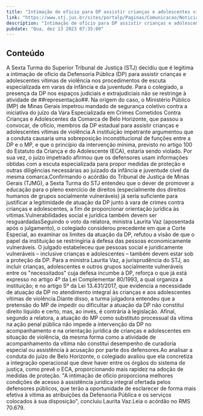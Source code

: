 ```yaml
---
title: "Intimação de ofício para DP assistir crianças e adolescentes vítimas de violência é legítima, decide Sexta Turma"
link: "https://www.stj.jus.br/sites/portalp/Paginas/Comunicacao/Noticias/2023/13122023-Intimacao-de-oficio-para-DP-assistir-criancas-e-adolescentes-vitimas-de-violencia-e-legitima--decide-Sexta-Turma.aspx"
description: "Intimação de ofício para DP assistir crianças e adolescentes vítimas de violência é legítima, decide Sexta Turma"
pubdate: "Qua, dez 13 2023 07:35:00"
---
```


## Conteúdo

A Sexta Turma do Superior Tribunal de Justiça (STJ) decidiu que é legítima a intimação de ofício da Defensoria Pública (DP) para assistir crianças e adolescentes vítimas de violência nos procedimentos de escuta especializada em varas da infância e da juventude. Para o colegiado, a presença da DP nos espaços judiciais e extrajudiciais não se restringe à atividade de ##representação##. Na origem do caso, o Ministério Público (MP) de Minas Gerais impetrou mandado de segurança coletivo contra a iniciativa do juízo da Vara Especializada em Crimes Cometidos Contra Crianças e Adolescentes da Comarca de Belo Horizonte, que passou a convocar, de ofício, membros da DP estadual para assistir crianças e adolescentes vítimas de violência.A instituição impetrante argumentou que a conduta causaria uma sobreposição inconstitucional de funções entre a DP e o MP, e que o princípio da intervenção mínima, previsto no artigo 100 do Estatuto da Criança e do Adolescente (ECA), estaria sendo violado. Por sua vez, o juízo impetrado afirmou que os defensores usam informações obtidas com a escuta especializada para propor medidas de proteção e outras diligências necessárias ao juizado da infância e juventude cível da mesma comarca.Confirmando o acórdão do Tribunal de Justiça de Minas Gerais (TJMG), a Sexta Turma do STJ entendeu que o dever de promover a educação para o pleno exercício de direitos (especialmente dos direitos humanos de grupos socialmente vulneráveis) já seria suficiente para justificar a legitimidade de atuação da DP junto à vara de crimes contra crianças e adolescentes, a fim de proporcionar orientação jurídica às vítimas.Vulnerabilidades social e jurídica também devem ser resguardadasSeguindo o voto da relatora, ministra Laurita Vaz (aposentada após o julgamento), o colegiado considerou precedente em que a Corte Especial, ao examinar os limites da atuação da DP, refutou a visão de que o papel da instituição se restringiria à defesa das pessoas economicamente vulneráveis. O julgado estabeleceu que pessoas social e juridicamente vulneráveis – inclusive crianças e adolescentes – também devem estar sob a proteção da DP. Para a ministra Laurita Vaz, a jurisprudência do STJ, ao incluir crianças, adolescentes e outros grupos socialmente vulneráveis entre os "necessitados" cuja defesa incumbe à DP, reforça o que já está expresso no artigo 4º da Lei Complementar 80/1993, a qual organiza a instituição; e no artigo 5º da Lei 13.431/2017, que evidencia a necessidade de atuação da DP no atendimento integral às crianças e aos adolescentes vítimas de violência.Diante disso, a turma julgadora entendeu que a pretensão do MP de impedir ou dificultar a atuação da DP não constitui direito líquido e certo, mas, ao invés, é contrária à legislação. Afinal, segundo a relatora, a atuação do MP como substituto processual da vítima na ação penal pública não impede a intervenção da DP no acompanhamento e na orientação jurídica de crianças e adolescentes em situação de violência, da mesma forma como a atividade de acompanhamento da vítima não constitui desempenho de curadoria especial ou assistência à acusação por parte dos defensores.Ao analisar a conduta do juízo de Belo Horizonte, o colegiado avaliou que ela concretiza a integração operacional que deve haver entre os órgãos do sistema de justiça, como prevê o ECA, proporcionando mais rapidez na adoção de medidas de proteção. "A intimação de ofício proporciona melhores condições de acesso à assistência jurídica integral ofertada pelos defensores públicos, que terão a oportunidade de esclarecer de forma mais efetiva à vítima as atribuições da Defensoria Pública e os serviços colocados à sua disposição", concluiu Laurita Vaz.Leia o acórdão no RMS 70.679.
